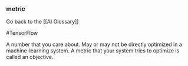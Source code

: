 ### metric

Go back to the [[AI Glossary]]

#TensorFlow

A number that you care about. May or may not be directly optimized in a machine-learning system. A metric that your system tries to optimize is called an objective.

